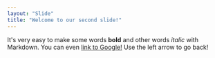 ```yaml
---
layout: "Slide"
title: "Welcome to our second slide!"
---
```

It's very easy to make some words **bold** and other words *italic* with Markdown. You can even [link to Google!](http://google.com)
Use the left arrow to go back!
